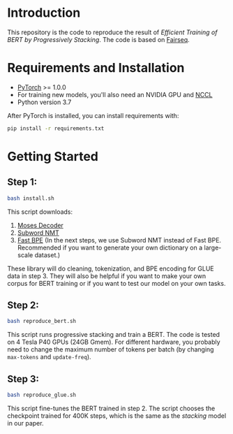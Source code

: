 # Introduction

This repository is the code to reproduce the result of *Efficient Training of BERT by Progressively Stacking*.
The code is based on [Fairseq](https://github.com/pytorch/fairseq).

# Requirements and Installation
* [PyTorch](http://pytorch.org/) >= 1.0.0
* For training new models, you'll also need an NVIDIA GPU and [NCCL](https://github.com/NVIDIA/nccl)
* Python version 3.7

After PyTorch is installed, you can install requirements with:
```bash
pip install -r requirements.txt
```

# Getting Started

## Step 1:

```bash
bash install.sh
```

This script downloads:

1. [Moses Decoder](https://github.com/moses-smt/mosesdecoder)
1. [Subword NMT](https://github.com/rsennrich/subword-nmt)
1. [Fast BPE](https://github.com/glample/fastBPE) (In the next steps, we use Subword NMT instead of Fast BPE. Recommended if you want to generate your own dictionary on a large-scale dataset.)

These library will do cleaning, tokenization, and BPE encoding for GLUE data in step 3. They will also be helpful if you want to make your own corpus for BERT training or if you want to test our model on your own tasks.
## Step 2: 

```bash
bash reproduce_bert.sh
```

This script runs progressive stacking and train a BERT. The code is tested on 4 Tesla P40 GPUs (24GB Gmem). For different hardware, you probably need to change the maximum number of tokens per batch (by changing `max-tokens` and `update-freq`).

## Step 3:

```bash
bash reproduce_glue.sh
```

This script fine-tunes the BERT trained in step 2. The script chooses the checkpoint trained for 400K steps, which is the same as the *stacking* model in our paper.
